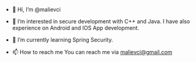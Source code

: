 - 👋 Hi, I’m @malievci

- 👀 I’m interested in secure development with C++ and Java.
I have also experience on Android and IOS App development.

- 🌱 I’m currently learning Spring Security.

- 📫 How to reach me 
You can reach me via malievci@gmail.com

<!---
malievci/malievci is a ✨ special ✨ repository because its `README.md` (this file) appears on your GitHub profile.
You can click the Preview link to take a look at your changes.
--->

